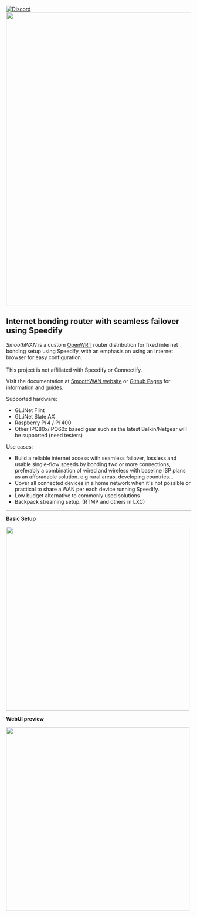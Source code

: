 [![Discord](https://badgen.net/discord/members/AxSSjpgwjx)](https://discord.gg/AxSSjpgwjx)   
<img src="https://user-images.githubusercontent.com/96490382/185179903-4cbac04d-d0f7-47e2-b81a-167803205d33.png" width="800"/>  
<h2>Internet bonding router with seamless failover using Speedify</h2>  

<i>SmoothWAN</i> is a custom [OpenWRT](https://openwrt.org/) router distribution for fixed internet bonding setup using Speedify, with an emphasis on using an internet browser for easy configuration. <br>  
This project is not affiliated with Speedify or Connectify.<br>

Visit the documentation at [SmoothWAN website](https://www.smoothwan.com) or [Github Pages](http://smoothwan.github.io/SmoothWAN-docs) for information and guides.    

Supported hardware:
- GL.iNet Flint
- GL.iNet Slate AX
- Raspberry Pi 4 / Pi 400
- Other IPQ80x/IPQ60x based gear such as the latest Belkin/Netgear will be supported (need testers)

Use cases: 
- Build a reliable internet access with seamless failover, lossless and usable single-flow speeds by bonding two or more connections, preferably a combination of wired and wireless with baseline ISP plans as an afforadable solution. e.g rural areas, developing countries...
- Cover all connected devices in a home network when it's not possible or practical to share a WAN per each device running Speedify.  
- Low budget alternative to commonly used solutions
- Backpack streaming setup. (RTMP and others in LXC)

***

**Basic Setup**  
  
<img src="https://raw.githubusercontent.com/TalalMash/SmoothWAN-web/main/smoothwan-illust.drawio.svg" width="500"/>  
  
**WebUI preview**  
  
<img src="https://user-images.githubusercontent.com/96490382/208723215-92bb40df-c56d-4f82-b597-707aa8e35f7b.gif" width="500"/>
